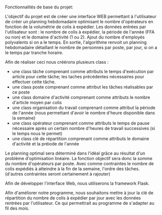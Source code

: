 Fonctionnalités de base du projet:

L'objectif du projet est de créer une interface WEB permettant à l'utilisateur de créer un planning hebdomadaire optimisant le nombre d'opérateurs en fonction de la volumétrie de colis à expédier. 
Les données entrées par l'utilisateur sont : le nombre de colis à expédier, la période de l'année (FFA ou non) et le domaine d'activité (1 ou 2).
Ajout du nombre d'employés polyvalents si on a le temps.
En sortie, l'algorithme renvoit un planning hebdomadaire détaillant le nombre de personnes par poste, par jour, si on a le temps par tranche horaire. 

Afin de réaliser ceci nous créérons plusieurs class : 
- une class tâche comprenant comme attributs le temps d'exécution par article pour cette tâche; les taches précédentes nécessaires pour effectuer cette tâche. 
- une class poste comprenant comme attribut les tâches réalisables par ce poste 
- une class domaine d'activité comprenant comme attributs le nombre d'article moyen par colis 
- une class organisation du travail comprenant comme attribut la période de l'année (nous permettant d'avoir le nombre d'heure disponible dans la semaine)
- une class opérateur comprenant comme attributs le temps de pause nécessaire après un certain nombre d'heures de travail successives (si le temps nous le permet)
- une class clé de répartition comprenant comme attributs le domaine d'activité et la préiode de l'année

Le planning optimal sera déterminé dans l'idéal grâce au résultat d'un problème d'optimisation linéaire. 
La fonction objectif sera donc la somme du nombre d'opérateurs par poste. Avec comme contraintes le nombre de colis expédiés à atteindre à la fin de la semaine, l'ordre des tâches. (d'autres contraintes seront certainement à rajouter) 

Afin de développer l'interface Web, nous utiliserons la framework Flask. 


Afin d'améliorer notre programme, nous souhaitons mettre à jour la clé de répartition du nombre de colis à expédier par jour avec les données rentrées par l'utilisateur. Ce qui permettrait au programme de s'adapter au fil des mois. 
